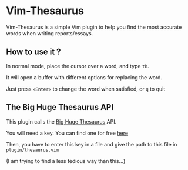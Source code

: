 # Vim-Thesaurus

Vim-Thesaurus is a simple Vim plugin to help you find the most accurate words when writing reports/essays.

## How to use it ?

In normal mode, place the cursor over a word, and type ```th```.

It will open a buffer with different options for replacing the word.

Just press ```<Enter>``` to change the word when satisfied, or ```q``` to quit

## The Big Huge Thesaurus API

This plugin calls the [Big Huge Thesaurus](https://words.bighugelabs.com/) API.

You will need a key. You can find one for free [here](https://words.bighugelabs.com/getkey.php)

Then, you have to enter this key in a file and give the path to this file in ```plugin/thesaurus.vim```

(I am trying to find a less tedious way than this...)

